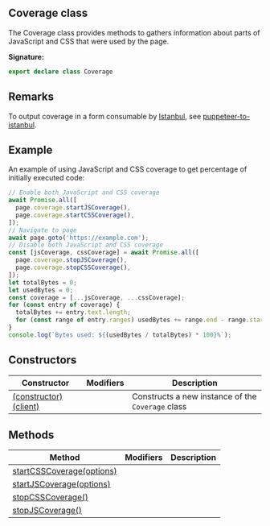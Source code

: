 ## Coverage class

The Coverage class provides methods to gathers information about parts of JavaScript and CSS that were used by the page.

**Signature:**

```typescript
export declare class Coverage
```

## Remarks

To output coverage in a form consumable by [Istanbul](https://github.com/istanbuljs), see [puppeteer-to-istanbul](https://github.com/istanbuljs/puppeteer-to-istanbul).

## Example

An example of using JavaScript and CSS coverage to get percentage of initially executed code:

```js
// Enable both JavaScript and CSS coverage
await Promise.all([
  page.coverage.startJSCoverage(),
  page.coverage.startCSSCoverage(),
]);
// Navigate to page
await page.goto('https://example.com');
// Disable both JavaScript and CSS coverage
const [jsCoverage, cssCoverage] = await Promise.all([
  page.coverage.stopJSCoverage(),
  page.coverage.stopCSSCoverage(),
]);
let totalBytes = 0;
let usedBytes = 0;
const coverage = [...jsCoverage, ...cssCoverage];
for (const entry of coverage) {
  totalBytes += entry.text.length;
  for (const range of entry.ranges) usedBytes += range.end - range.start - 1;
}
console.log(`Bytes used: ${(usedBytes / totalBytes) * 100}%`);
```

## Constructors

| Constructor                                                    | Modifiers | Description                                                  |
| -------------------------------------------------------------- | --------- | ------------------------------------------------------------ |
| [(constructor)(client)](./puppeteer.coverage._constructor_.md) |           | Constructs a new instance of the <code>Coverage</code> class |

## Methods

| Method                                                                | Modifiers | Description |
| --------------------------------------------------------------------- | --------- | ----------- |
| [startCSSCoverage(options)](./puppeteer.coverage.startcsscoverage.md) |           |             |
| [startJSCoverage(options)](./puppeteer.coverage.startjscoverage.md)   |           |             |
| [stopCSSCoverage()](./puppeteer.coverage.stopcsscoverage.md)          |           |             |
| [stopJSCoverage()](./puppeteer.coverage.stopjscoverage.md)            |           |             |
